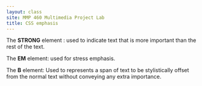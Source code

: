 ```yaml
---
layout: class
site: MMP 460 Multimedia Project Lab
title: CSS emphasis
---
```

The **STRONG** element : used to indicate text that is more important than the rest of the text.

The **EM** element: used for stress emphasis.

The **B** element: Used to represents a span of text to be stylistically offset from the normal text without conveying any extra importance.
